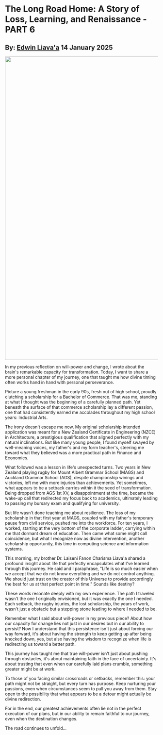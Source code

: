 # The Long Road Home: A Story of Loss, Learning, and Renaissance - PART 6
## By: [Edwin Liava'a](https://github.com/EdwinLiavaa) 14 January 2025

<p align="center">
 <img width="1000" src="https://github.com/EdwinLiavaa/liavaa.space/blob/main/blog/20250114/pic.png">
</p>

In my previous reflection on will-power and change, I wrote about the brain's remarkable capacity for transformation. Today, I want to share a more personal chapter of my journey, one that taught me how divine timing often works hand in hand with personal perseverance.

Picture a young freshman in the early 90s, fresh out of high school, proudly clutching a scholarship for a Bachelor of Commerce. That was me, standing at what I thought was the beginning of a carefully planned path. Yet beneath the surface of that commerce scholarship lay a different passion, one that had consistently earned me accolades throughout my high school years: Industrial Arts.

The irony doesn't escape me now. My original scholarship intended application was meant for a New Zealand Certificate in Engineering (NZCE) in Architecture, a prestigious qualification that aligned perfectly with my natural inclinations. But like many young people, I found myself swayed by well-meaning voices, my father's and my form teacher's, steering me toward what they believed was a more practical path in Finance and Economics.

What followed was a lesson in life's unexpected turns. Two years in New Zealand playing rugby for Mount Albert Grammar School (MAGS) and Auckland Grammar School (AGS), despite championship winings and victories, left me with more injuries than achievements. Yet sometimes, what appears to be a setback carries within it the seed of transformation. Being dropped from AGS 1st XV, a disappointment at the time, became the wake-up call that redirected my focus back to academics, ultimately leading to passing my bursary exam and qualifying for university.

But life wasn't done teaching me about resilience. The loss of my scholarship in that first year at MAGS, coupled with my father's temporary pause from civil service, pushed me into the workforce. For ten years, I worked, starting at the very bottom of the corporate ladder, carrying within me that dormant dream of education. Then came what some might call coincidence, but what I recognize now as divine intervention, another scholarship opportunity, this time in computing science and information systems.

This morning, my brother Dr. Laiseni Fanon Charisma Liava'a shared a profound insight about life that perfectly encapsulates what I've learned through this journey. He said and I paraphrase, "Life is so much easier when we accept that we do not know everything and we do not control anything. We should just trust on the creator of this Universe to provide accordingly the best for us at that perfect point in time." Sounds like destiny?

These words resonate deeply with my own experience. The path I traveled wasn't the one I originally envisioned, but it was exactly the one I needed. Each setback, the rugby injuries, the lost scholarship, the years of work, wasn't just a obstacle but a stepping stone leading to where I needed to be.

Remember what I said about will-power in my previous piece? About how our capacity for change lies not just in our desires but in our ability to persist? Now I understand that this persistence isn't just about forcing our way forward, it's about having the strength to keep getting up after being knocked down, yes, but also having the wisdom to recognize when life is redirecting us toward a better path.

This journey has taught me that true will-power isn't just about pushing through obstacles, it's about maintaining faith in the face of uncertainty. It's about trusting that even when our carefully laid plans crumble, something greater might be at work.

To those of you facing similar crossroads or setbacks, remember this: your path might not be straight, but every turn has purpose. Keep nurturing your passions, even when circumstances seem to pull you away from them. Stay open to the possibility that what appears to be a detour might actually be divine redirection.

For in the end, our greatest achievements often lie not in the perfect execution of our plans, but in our ability to remain faithful to our journey, even when the destination changes.

The road continues to unfold...